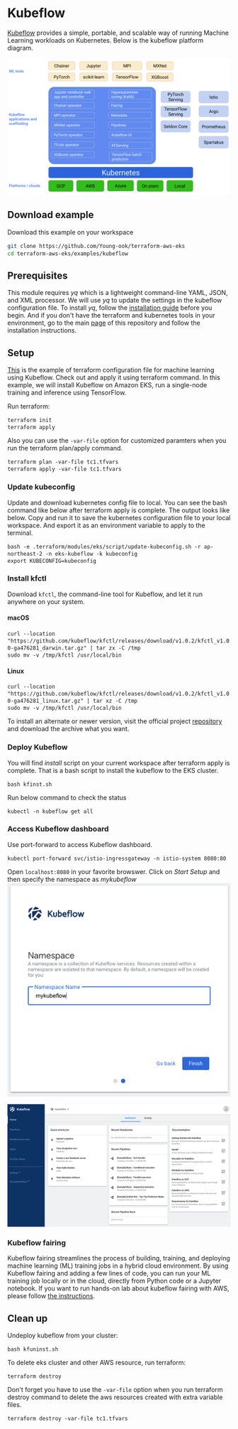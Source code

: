 # Kubeflow
[Kubeflow](https://www.kubeflow.org/) provides a simple, portable, and scalable way of running Machine Learning workloads on Kubernetes.
Below is the kubeflow platform diagram.

![kubeflow-platform-overview](../../images/kubeflow-platform-overview.png)

## Download example
Download this example on your workspace
```sh
git clone https://github.com/Young-ook/terraform-aws-eks
cd terraform-aws-eks/examples/kubeflow
```
## Prerequisites
This module requires *yq* which is a lightweight command-line YAML, JSON, and XML processor. We will use *yq* to update the settings in the kubeflow configuration file. To install *yq*, follow the [installation guide](https://github.com/mikefarah/yq#install) before you begin. And if you don't have the terraform and kubernetes tools in your environment, go to the main [page](https://github.com/Young-ook/terraform-aws-eks) of this repository and follow the installation instructions.

## Setup
[This](https://github.com/Young-ook/terraform-aws-eks/blob/main/examples/kubeflow/main.tf) is the example of terraform configuration file for machine learning using Kubeflow. Check out and apply it using terraform command. In this example, we will install Kubeflow on Amazon EKS, run a single-node training and inference using TensorFlow.

Run terraform:
```
terraform init
terraform apply
```
Also you can use the `-var-file` option for customized paramters when you run the terraform plan/apply command.
```
terraform plan -var-file tc1.tfvars
terraform apply -var-file tc1.tfvars
```

### Update kubeconfig
Update and download kubernetes config file to local. You can see the bash command like below after terraform apply is complete. The output looks like below. Copy and run it to save the kubernetes configuration file to your local workspace. And export it as an environment variable to apply to the terminal.

```
bash -e .terraform/modules/eks/script/update-kubeconfig.sh -r ap-northeast-2 -n eks-kubeflow -k kubeconfig
export KUBECONFIG=kubeconfig
```

### Install kfctl
Download `kfctl`, the command-line tool for Kubeflow, and let it run anywhere on your system.
#### macOS
```
curl --location "https://github.com/kubeflow/kfctl/releases/download/v1.0.2/kfctl_v1.0.2-0-ga476281_darwin.tar.gz" | tar zx -C /tmp
sudo mv -v /tmp/kfctl /usr/local/bin
```
#### Linux
```
curl --location "https://github.com/kubeflow/kfctl/releases/download/v1.0.2/kfctl_v1.0.2-0-ga476281_linux.tar.gz" | tar xz -C /tmp
sudo mv -v /tmp/kfctl /usr/local/bin
```

To install an alternate or newer version, visit the official project [repository](https://github.com/kubeflow/kfctl/tags) and download the archive what you want.

### Deploy Kubeflow
You will find *install* script on your current workspace after terraform apply is complete. That is a bash script to install the kubeflow to the EKS cluster.
```
bash kfinst.sh
```

Run below command to check the status
```
kubectl -n kubeflow get all
```

### Access Kubeflow dashboard
Use port-forward to access Kubeflow dashboard.
```
kubectl port-forward svc/istio-ingressgateway -n istio-system 8080:80
```

Open `localhost:8080` in your favorite browswer. Click on *Start Setup* and then specify the namespace as *mykubeflow*
![kubeflow-setup-workspace](../../images/kubeflow-setup-workspace.png)

![kubeflow-dashboard-first-look](../../images/kubeflow-dashboard-first-look.png)

### Kubeflow fairing
Kubeflow fairing streamlines the process of building, training, and deploying machine learning (ML) training jobs in a hybrid cloud environment. By using Kubeflow fairing and adding a few lines of code, you can run your ML training job locally or in the cloud, directly from Python code or a Jupyter notebook. If you want to run hands-on lab about kubeflow fairing with AWS, please follow [the instructions](https://www.eksworkshop.com/advanced/420_kubeflow/fairing/).

## Clean up
Undeploy kubeflow from your cluster:
```
bash kfuninst.sh
```

To delete eks cluster and other AWS resource, run terraform:
```
terraform destroy
```

Don't forget you have to use the `-var-file` option when you run terraform destroy command to delete the aws resources created with extra variable files.
```
terraform destroy -var-file tc1.tfvars
```
